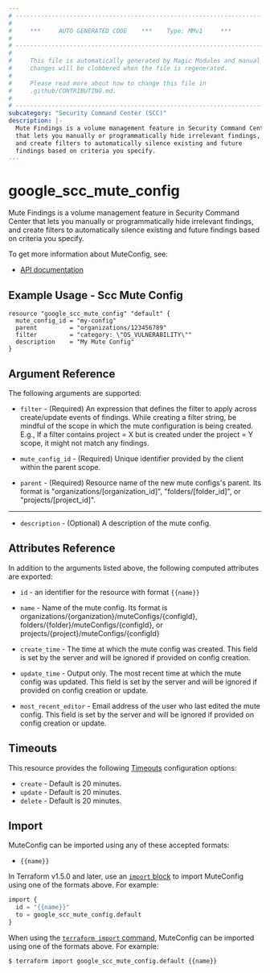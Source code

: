 ```yaml
---
# ----------------------------------------------------------------------------
#
#     ***     AUTO GENERATED CODE    ***    Type: MMv1     ***
#
# ----------------------------------------------------------------------------
#
#     This file is automatically generated by Magic Modules and manual
#     changes will be clobbered when the file is regenerated.
#
#     Please read more about how to change this file in
#     .github/CONTRIBUTING.md.
#
# ----------------------------------------------------------------------------
subcategory: "Security Command Center (SCC)"
description: |-
  Mute Findings is a volume management feature in Security Command Center
  that lets you manually or programmatically hide irrelevant findings,
  and create filters to automatically silence existing and future
  findings based on criteria you specify.
---
```


# google\_scc\_mute\_config

Mute Findings is a volume management feature in Security Command Center
that lets you manually or programmatically hide irrelevant findings,
and create filters to automatically silence existing and future
findings based on criteria you specify.


To get more information about MuteConfig, see:

* [API documentation](https://cloud.google.com/security-command-center/docs/reference/rest/v1/organizations.muteConfigs)

## Example Usage - Scc Mute Config


```hcl
resource "google_scc_mute_config" "default" {
  mute_config_id = "my-config"
  parent         = "organizations/123456789"
  filter         = "category: \"OS_VULNERABILITY\""
  description    = "My Mute Config"
}
```

## Argument Reference

The following arguments are supported:


* `filter` -
  (Required)
  An expression that defines the filter to apply across create/update
  events of findings. While creating a filter string, be mindful of
  the scope in which the mute configuration is being created. E.g.,
  If a filter contains project = X but is created under the
  project = Y scope, it might not match any findings.

* `mute_config_id` -
  (Required)
  Unique identifier provided by the client within the parent scope.

* `parent` -
  (Required)
  Resource name of the new mute configs's parent. Its format is
  "organizations/[organization_id]", "folders/[folder_id]", or
  "projects/[project_id]".


- - -


* `description` -
  (Optional)
  A description of the mute config.


## Attributes Reference

In addition to the arguments listed above, the following computed attributes are exported:

* `id` - an identifier for the resource with format `{{name}}`

* `name` -
  Name of the mute config. Its format is
  organizations/{organization}/muteConfigs/{configId},
  folders/{folder}/muteConfigs/{configId},
  or projects/{project}/muteConfigs/{configId}

* `create_time` -
  The time at which the mute config was created. This field is set by
  the server and will be ignored if provided on config creation.

* `update_time` -
  Output only. The most recent time at which the mute config was
  updated. This field is set by the server and will be ignored if
  provided on config creation or update.

* `most_recent_editor` -
  Email address of the user who last edited the mute config. This
  field is set by the server and will be ignored if provided on
  config creation or update.


## Timeouts

This resource provides the following
[Timeouts](https://developer.hashicorp.com/terraform/plugin/sdkv2/resources/retries-and-customizable-timeouts) configuration options:

- `create` - Default is 20 minutes.
- `update` - Default is 20 minutes.
- `delete` - Default is 20 minutes.

## Import


MuteConfig can be imported using any of these accepted formats:

* `{{name}}`


In Terraform v1.5.0 and later, use an [`import` block](https://developer.hashicorp.com/terraform/language/import) to import MuteConfig using one of the formats above. For example:

```tf
import {
  id = "{{name}}"
  to = google_scc_mute_config.default
}
```

When using the [`terraform import` command](https://developer.hashicorp.com/terraform/cli/commands/import), MuteConfig can be imported using one of the formats above. For example:

```
$ terraform import google_scc_mute_config.default {{name}}
```

